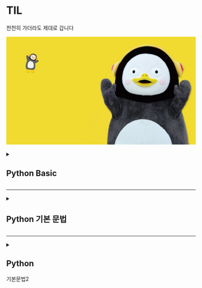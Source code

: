 # TIL
천천히 가더라도 제대로 갑니다

![펭하](/Git%20basic/img/ps.jpg)

<details>
  <summary> <h2>Python Basic</h2>  </summary>
<div markdown="1">
  
1) Python 특징
  
    * 인터프리터 언어 -> 컴파일러 언어에 비해 상대적으로 속도는 느리지만 프로그래밍이 용이함
    * 타 언어에 비해 문법이 간결하고 유연
  
2) 객체 지향 프로그래밍
  
  -> 프로그래밍에는 객체지향과 절차 지향 프로그래밍이 존재함.
  
     일반적으로 실생활에 쓰는 모든 것을 객체라고 하며, 객체지향 프로그래밍이란
     프로그램에 필요한 객체를 파악하고, 각각의 객체들의 역할이 무엇인지 정의하여 객체들 간의 
     상호작용을 통해 프로그램을 만드는 것.
  
     객체(Object)는 클래스라는 틀에서 생겨난 실체(Instance)임
  
     객체지향 프로그램은 객체와 객체간의 연결로 이루어져있으며, 객체 안에 자료구조와 알고리즘 있음.

   * 객체 지향 vs 절차 지향 프로그래밍
  
    -> 객체 지향 : 누가 어떤 일을 할 것 인가?
         * 대형 프로그래밍은 많은 기능을 수반하므로 객체 지향에 적합

       절차 지향 : 어떤 절차를 통해 일을 할 것 인가?
         * 소형 프로그래밍의 경우 적은 기능을 수반하므로 프로그래밍이 용이한 절차 지향이 적합

   * 객체지향 프로그래밍 특징
  
    1. 추상화
      * 객체들의 공통적 특징을 도출하는 것
      * 객체 지향적 관점에서는 클래스를 정의하는 것 : 추상화
  
    2. 캡슐화 
      * 구현되는 부분을 외부에 드러내지 않도록 정보를 은닉
      * 객체가 독립적 역할을 할 수 있도록 데이터와 기능을 하나로 묶어 관리
      * 외부와 상호작용할 때 메소드를 활용
  
    3. 상속성
      * 하나의 클래스가 가진 특성을 다른 클래스가 그대로 물려받을 수 있음
      * 이미 작성된 클래스를 받아 새로운 클래스를 생성
      * 기존 코드를 재활용하여 생산력 향상
  
    4. 다형성
      * 약간 다른 방법으로 동작하는 함수를 동일한 이름으로 호출
      * 동일한 명령의 해석을 연결된 객체에 의존
      * 오버라이딩(Overriding) : 부모클래스의 메소드와 같은 이름을 사용하며 매개변수도 같되 내부 소스를 재정의하는 것
      * 오버로딩(Overloading) : 같은 이름의 함수를 여러 개 정의한 후 매개변수를 다르게 하여 같은 이름을 경우에 따라 호출하여 사용하는 것
  
    5. 동적바인딩
      * 함수를 호출하면 동적 바인딩을 통해 파생 클래스에 오버라이딩된 함수가 실행
      * 프로그래밍의 유연성을 높여주며 파생 클래스에서 재정의한 함수의 호출을 보장

  -> 객체 지향 프로그래밍의 장점
  
    1. 소프트웨어 생산성 향상
    2. 현실 세계에 대한 모델링 용이
    3. 보안성 향상

  -> 객체 지향 프로그래밍의 단점
  
    1. 느린 실행 속도 (캡슐화와 격리구조 때문에 절차지향에 비해 느림)
    2. 객체지향에서는 모든 것을 객체로 생각하므로 메모리와 연산에 비용 소모
    3. 설계 시 작은 규모의 프로젝트의 경우 절차지향에 비해 복잡

</div>
</details>
<hr>
<details>
<summary><h2> Python 기본 문법 </h2></summary>
<div markdown="1">
1. 들여쓰기(Space Sensitive)
  
      -  문장을 구분할 때, 중괄호대신 들여쓰기 사용
         들여쓰기는 4칸 띄우기 혹은 Tap
         Tap과 4칸 띄워쓰기 혼용금지, 한가지 종류로만 사용
         원칙적으로는 공백(빈칸)을 권장
    
2. 주석 (Comment)
  
  -  코드를 보다 이해하기 쉽게하여 분석 및 수정이 용이
     주석은 코드에 영향을 줒 않으며, 개발 간 편의를 위해 사용
  
    한줄 주석 : #
    여러줄 주석 : ''' ~~ '''
    주석 단축키 : 컨트롤 + /

  
3. 변수(Variable)
  
  -> 데이터를 저장하기 위해 사용
     변수를 사용하면 복잡한 값을 쉽게 사용할 수 있음
     동일 변수에 다른 데이터를 언제든 할당(저장) 가능

    변수의 할당 => 변수(Variable) = 값 (Value)

    각 변수의 값을 바꿔서 저장 -> pythonic한 방법 => x, y = y, x

    식별자
  
      변수 이름 규칙
       1. 식별자의 이름은 영문 알파벳 , 언더스코어(_) , 숫자로 구성
       2. 첫 글자에 숫자가 올 수 없음
       3. 길이 제한이 없고 대소문자를 구분
       4. 파이썬에 미리 예약된 예약어는 사용 불가
       5. 내장 함수나 모듈 등의 이름도 사용하지 않아야 함

4. 연산자
  
  기본적인 사칙연산에 사용
  
      + : 덧셈
      - : 뺄셈
      * : 곱셈
      / : 나눗셈
      // : 몫
      ** : 제곱
      % : 나머지

5. 자료형 
  
  -- Python에서 사용할 수 있는 데이터의 Type

     (Data Type)  _ Boolean Type    _ Int
                 |                 |
                 |_ Numeric Type __|_ Float
                 |                 |
                 |_ String Type    |_ Complex

  1) Numeric Type (수치형 자료형)
  
    ㄱ) Int (정수)
        -> 진수표현 가능 (2진수 : 0b, 8진수 : 0o , 16진수 : 0x )
  
    ㄴ) Float (실수 자료형)
  
        -> 실수의 값을 처리할 때 의도하지 않은 값이 나올 수 있음
        (3.2 - 3.1 = 0.100000000000009)

        -> 부동소수점 때문 (Floating point rounding error)
  
         * 컴퓨터는 2진수를 사용하여 10진수 0.1은 2진수로 표현하면 01.00011001100110.... 으로
         * 무한대로 반복, 무한대 숫자를 그대로 저장할 수 없어 근사값만 표시
         * 매우 작은 수를 이용하여 비교하거나 math 모듈을 이용하여 해결 가능

  2) String Type (문자열 자료형)
    -- 모든 문자는 Str tpye
       작은 따옴표 ' 또는 큰 따옴표 " 를 이용하여 표기
       '우리는 "하나"' 또는 "우리는 '하나'" 와 같이 중첩하여 사용 가능

    * Escape sequence
      역슬래시 \ 뒤에 특정 문자가 와서 기능을 하는 문자
        \n : 줄바꿈
        \t : 탭
        \r : 캐리지 리턴
        \0 : null
        \\ : \
        \' : '
        \" : "

    * 문자열 연산
      "A" + "B" = "AB"
      "A" * 3 = "AAA"

    * f-string : print(f'Hello, {name}! 성적은 {score}')
        -> name = A , score = 80 일 때, 츨력값은 Hello, A! 성적은 80

  3) None
    -- 값이 없음을 표현하기 위해 None 타입 존재
       일반적으로 반환 값이 없는 함수에서 사용하기도 함

  4) Boolean 
    -- True 와 False를 값으로 가지며 참과 거짓을 표현

    * 비교 연산자
      < , > : 초과, 미만
      <=, >= : 이상, 이하
      == : 동일
      != : 같지 않음
      is : 객체 아이덴티티 (OPP)
      is not : 객체 아이덴티티가 아닌 경우 

    * 논리 연산자
      and = 둘 모두 True일 때, True
      or = 둘 중 하나만 True 면 True
      Not = True -> False , False -> True
      -> not, and, or 순으로 우선순위가 높음

    * Falsy : False는 아니지만 False로 취급되는 값
      -> 0, 0.0 , () , [], {}, None, ""

6. 컨테이너
        
  -- 여러 개의 값을 담을 수 있는 객체, 서로 다른 자료형을 저장할 수 있음
     컨테이너는 순서가 있는 Ordered Data 와 순서가 없는 Unordered Data로 구분
     (순서가 있다 = 정렬되어 있다는 의미는 아님)

    컨테이너 분류                        __ 리스트
                                       |
                 __ 시퀀스형 (순서 o) __|__ 튜플
                |                      |
    Container   |                      |__ 레인지
                |
                |__ 비시퀀스형 (순서 x) ____ 세트
                                        |
                                        |__ 딕셔너리

  1) 시퀀스형
        
    ㄱ) 리스트 : 여러 개의 값을 순서가 있는 구조로 저장하고싶을 때 사용
        -> 어떤 자료형도 저장 가능, 생성된 후 내용 변경 가능
           인덱스를 이용해 데이터에 접근 가능
    ㄴ) 튜플 : 여러 개의 값을 순서가 있는 구조로 저장하고 싶을 때 사용
        -> 리스트와 달리 담고 있는 값은 변경 불가능, 인덱스로 접근은 가능
           단일 항목의 경우 : 하나의 항목으로 구성된 튜플은 생성 시 값 뒤에 쉼표를 붙임
           복수 항목의 경우 : 마지막에 쉼표는 없어도 되지만, 넣는 것을 권장
           튜플 대입 -> x,y = 1, 2 라는 변수 선언은 실제로는 튜플로 처리
                       x,y = (1, 2)
    ㄷ) 레인지 : 숫자의 시퀀스를 나타내기 위해 사용, 주로 반복문과 함께 사용
        -> range(n) : 0~ n-1 까지의 숫자
           range(n,m) : n ~ m-1 까지의 숫자
           range(n, m, s) : n ~ m-1 까지 s씩 증가

    * 슬라이싱 연산자 : 시퀀스를 특정 단위로 슬라이싱 가능
        
      * 인덱스와 콜론을 사용하여 문자열의 특정 부분만 잘라낼 수 있음
      * 리스트, 튜플, range, 문자열에 사용가능
      * [n : m] -> n번쨰 ~ m-1 번째
      * [n : m : k] -> n ~ m-1 까지 k간격으로 슬라이싱

  2) 비시퀀스형
        
    ㄱ) 셋 : 중복되는 요소 없이, 순서에 상관없는 데이터의 묶음
             순서가 없으므로 인덱스를 통한 접근 불가능
             수학에서 집합을 표현한 컨데이너
             담고있는 요소를 삽입, 변경, 삭제 가능 (mutable 자료형)
        * 셋 연산자 
          * | : 합집합
          * & : 교집협
          * - : 차집합
          * ^ : 대칭차집합 
    ㄴ) 딕셔너리 : 키 - 값 (key - value) 쌍으로 이루어진 자료형
        key 는 변경 불가능한 (immutable) 자료형만 활용 가능
        * string, integer, float, boolean, tuple, range
        value 는 모든 데이터 사용 가능

7. 형변환
        
  -> 파이썬에서 데이터 형태는 서로 변환할 수 있음
        
    1) 암시적 형변환 : 사용자가 의도하지 않고 파이썬 내부적으로 자료형을 변환 (bool, int, float)
    2) 명시적 형변환 : 사용자가 특정 함수를 활용하여 의도적으로 자료형을 변환 (int, float, str )

</div>
</details>

<hr>

<details>
<summary> <h2>Python</h2> 기본문법2 </summary>
<div markdown="1">
1. 제어문
 -> 특정 상황에 따라 코드를 선택적으로 실행하거나 반복 실행하기 위해 사용
  제어문은 순서도(Flowchart)로 표현 가능

 1) 조건문
  
    참/ 거짓에 따라 분기가 나뉨
    
    if 조건 == True:
      분기 1
    else:
      분기 2

    ㄱ) 복수 조건문
      복수의 조건문은 elif를 이용해서 표현
      
      if 조건:
          분기 1
      elif 조건:
          분기 2
      elif 조건:
          분기 3
      else:
          분기 4

    ㄴ) 중첩 조건문
      조건문 안데 다른 조건문을 중첩해서 사용할 수 있음
      
      if 조건:
          if 조건:
              분기 1-1
          else:
              분기 1-2
      eles:
          분기 2

    ㄷ) 조건 표현식
  
      조건에 따라 값을 정할 때 활용
      삼항 연산자로도 불림
  
      'true인 경우 값 if 조건 else false인 경우 값'
  
      ex) X= A
      Y = A if type(X)==int else Y = B
      => Y = B

 2) 반복문
  
    특정 조건을 만족할 때까지 반복
  
    ㄱ) while문 : 종료 조건에 해당하는 코드를 통해 종료
  
    ㄴ) for문 : 반복 가능한 객체롤 모두 순회하면 자동 종료
  
      -> break, continue, for-else 등을 통해 제어 가능
  
      *List Comprehension : 표현식과 제어문을 통해 리스트를 간결하게 생성
          ex) [code for 변수 in iterable if 조건식]
    
    ㄷ) 반복문 제어

      * break : 반복문을 종료
      * continue : 이후 코드 블록은 수행하지 않고 다음 반복을 수행
      * for-else : 끝까지 반복문을 실행한 후 else문 실행
        (break를 통해 중간에 종료되면 else문은 실행되지 않음)
      * pass : 아무것도 하지 않음

</div>
</details>
